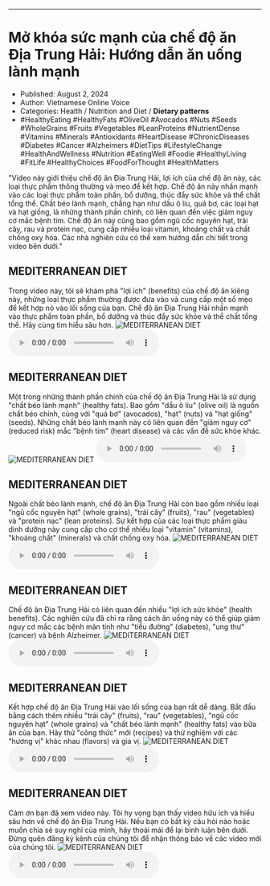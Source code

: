 
---

# Mở khóa sức mạnh của chế độ ăn Địa Trung Hải: Hướng dẫn ăn uống lành mạnh

- Published: August 2, 2024
- Author: Vietnamese Online Voice
- Categories: Health / Nutrition and Diet / **Dietary patterns**
- #HealthyEating #HealthyFats #OliveOil #Avocados #Nuts #Seeds #WholeGrains #Fruits #Vegetables #LeanProteins #NutrientDense #Vitamins #Minerals #Antioxidants #HeartDisease #ChronicDiseases #Diabetes #Cancer #Alzheimers #DietTips #LifestyleChange #HealthAndWellness #Nutrition #EatingWell #Foodie #HealthyLiving #FitLife #HealthyChoices #FoodForThought #HealthMatters

"Video này giới thiệu chế độ ăn Địa Trung Hải, lợi ích của chế độ ăn này, các loại thực phẩm thông thường và mẹo để kết hợp. Chế độ ăn này nhấn mạnh vào các loại thực phẩm toàn phần, bổ dưỡng, thúc đẩy sức khỏe và thể chất tổng thể. Chất béo lành mạnh, chẳng hạn như dầu ô liu, quả bơ, các loại hạt và hạt giống, là những thành phần chính, có liên quan đến việc giảm nguy cơ mắc bệnh tim. Chế độ ăn này cũng bao gồm ngũ cốc nguyên hạt, trái cây, rau và protein nạc, cung cấp nhiều loại vitamin, khoáng chất và chất chống oxy hóa. Các nhà nghiên cứu có thể xem hướng dẫn chi tiết trong video bên dưới."


## MEDITERRANEAN DIET

Trong video này, tôi sẽ khám phá "lợi ích" (benefits) của chế độ ăn kiêng này, những loại thực phẩm thường được đưa vào và cung cấp một số mẹo để kết hợp nó vào lối sống của bạn. Chế độ ăn Địa Trung Hải nhấn mạnh vào thực phẩm toàn phần, bổ dưỡng và thúc đẩy sức khỏe và thể chất tổng thể. Hãy cùng tìm hiểu sâu hơn.
![MEDITERRANEAN DIET](https://http-archiver-apis-production-80.schnworks.com/storage/images/transitions/2024-08-02/transition-2174302440-Montserrat-Medium-283593.jpg)
<audio controls>
    <source src="https://http-archiver-apis-production-80.schnworks.com/storage/storage/audio/file-17614211095.mp3" type="audio/mpeg">
</audio>



## MEDITERRANEAN DIET

Một trong những thành phần chính của chế độ ăn Địa Trung Hải là sử dụng "chất béo lành mạnh" (healthy fats). Bao gồm "dầu ô liu" (olive oil) là nguồn chất béo chính, cùng với "quả bơ" (avocados), "hạt" (nuts) và "hạt giống" (seeds). Những chất béo lành mạnh này có liên quan đến "giảm nguy cơ" (reduced risk) mắc "bệnh tim" (heart disease) và các vấn đề sức khỏe khác.
![MEDITERRANEAN DIET](https://http-archiver-apis-production-80.schnworks.com/storage/images/transitions/2024-08-02/transition--38481532440-Montserrat-Bold-7B1FA2.jpg)
<audio controls>
    <source src="https://http-archiver-apis-production-80.schnworks.com/storage/storage/audio/file-45583877268.mp3" type="audio/mpeg">
</audio>



## MEDITERRANEAN DIET

Ngoài chất béo lành mạnh, chế độ ăn Địa Trung Hải còn bao gồm nhiều loại "ngũ cốc nguyên hạt" (whole grains), "trái cây" (fruits), "rau" (vegetables) và "protein nạc" (lean proteins). Sự kết hợp của các loại thực phẩm giàu dinh dưỡng này cung cấp cho cơ thể nhiều loại "vitamin" (vitamins), "khoáng chất" (minerals) và chất chống oxy hóa.
![MEDITERRANEAN DIET](https://http-archiver-apis-production-80.schnworks.com/storage/images/transitions/2024-08-02/transition--4120739922-Montserrat-Medium-9C27B0.jpg)
<audio controls>
    <source src="https://http-archiver-apis-production-80.schnworks.com/storage/storage/audio/file-7842219285.mp3" type="audio/mpeg">
</audio>



## MEDITERRANEAN DIET

Chế độ ăn Địa Trung Hải có liên quan đến nhiều "lợi ích sức khỏe" (health benefits). Các nghiên cứu đã chỉ ra rằng cách ăn uống này có thể giúp giảm nguy cơ mắc các bệnh mãn tính như "tiểu đường" (diabetes), "ung thư" (cancer) và bệnh Alzheimer.
![MEDITERRANEAN DIET](https://http-archiver-apis-production-80.schnworks.com/storage/images/transitions/2024-08-02/transition-3109193134-Montserrat-ExtraBold-880E4F.jpg)
<audio controls>
    <source src="https://http-archiver-apis-production-80.schnworks.com/storage/storage/audio/file-4390638678.mp3" type="audio/mpeg">
</audio>



## MEDITERRANEAN DIET

Kết hợp chế độ ăn Địa Trung Hải vào lối sống của bạn rất dễ dàng. Bắt đầu bằng cách thêm nhiều "trái cây" (fruits), "rau" (vegetables), "ngũ cốc nguyên hạt" (whole grains) và "chất béo lành mạnh" (healthy fats) vào bữa ăn của bạn. Hãy thử "công thức" mới (recipes) và thử nghiệm với các "hương vị" khác nhau (flavors) và gia vị.
![MEDITERRANEAN DIET](https://http-archiver-apis-production-80.schnworks.com/storage/images/transitions/2024-08-02/transition--6109729833-Montserrat-Medium-880E4F.jpg)
<audio controls>
    <source src="https://http-archiver-apis-production-80.schnworks.com/storage/storage/audio/file-15935899700.mp3" type="audio/mpeg">
</audio>



## MEDITERRANEAN DIET

Cảm ơn bạn đã xem video này. Tôi hy vọng bạn thấy video hữu ích và hiểu sâu hơn về chế độ ăn Địa Trung Hải. Nếu bạn có bất kỳ câu hỏi nào hoặc muốn chia sẻ suy nghĩ của mình, hãy thoải mái để lại bình luận bên dưới. Đừng quên đăng ký kênh của chúng tôi để nhận thông báo về các video mới của chúng tôi.
![MEDITERRANEAN DIET](https://http-archiver-apis-production-80.schnworks.com/storage/images/transitions/2024-08-02/transition-33526724619-Montserrat-ExtraBold-673AB7.jpg)
<audio controls>
    <source src="https://http-archiver-apis-production-80.schnworks.com/storage/storage/audio/file-30394218411.mp3" type="audio/mpeg">
</audio>

